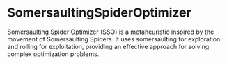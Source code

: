 # SomersaultingSpiderOptimizer
Somersaulting Spider Optimizer (SSO) is a metaheuristic inspired by the movement of Somersaulting Spiders. It uses somersaulting for exploration and rolling for exploitation, providing an effective approach for solving complex optimization problems.
